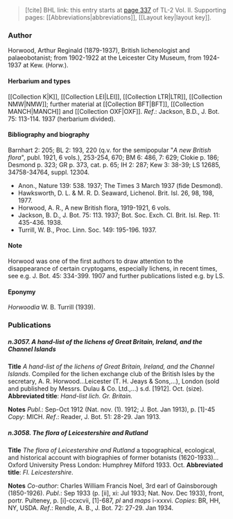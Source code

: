 > [!cite] BHL link: this entry starts at [page 337](https://www.biodiversitylibrary.org/item/103253#page/363/mode/1up) of TL-2 Vol. II.
> Supporting pages: [[Abbreviations|abbreviations]], [[Layout key|layout key]].

### Author

Horwood, Arthur Reginald (1879-1937), British lichenologist and palaeobotanist; from 1902-1922 at the Leicester City Museum, from 1924-1937 at Kew. (*Horw.*).

#### Herbarium and types

[[Collection K|K]], [[Collection LEI|LEI]], [[Collection LTR|LTR]], [[Collection NMW|NMW]]; further material at [[Collection BFT|BFT]], [[Collection MANCH|MANCH]] and [[Collection OXF|OXF]].
*Ref*.: Jackson, B.D., J. Bot. 75: 113-114. 1937 (herbarium divided).

#### Bibliography and biography

Barnhart 2: 205; BL 2: 193, 220 (q.v. for the semipopular "*A new British flora*", publ. 1921, 6 vols.), 253-254, 670; BM 6: 486, 7: 629; Clokie p. 186; Desmond p. 323; GR p. 373, cat. p. 65; IH 2: 287; Kew 3: 38-39; LS 12685, 34758-34764, suppl. 12304.
- Anon., Nature 139: 538. 1937; The Times 3 March 1937 (fide Desmond).
- Hawksworth, D. L. & M. R. D. Seaward, Lichenol. Brit. Isl. 26, 98, 198, 1977.
- Horwood, A. R., A new British flora, 1919-1921, 6 vols.
- Jackson, B. D., J. Bot. 75: 113. 1937; Bot. Soc. Exch. Cl. Brit. Isl. Rep. 11: 435-436. 1938.
- Turrill, W. B., Proc. Linn. Soc. 149: 195-196. 1937.

#### Note

Horwood was one of the first authors to draw attention to the disappearance of certain cryptogams, especially lichens, in recent times, see e.g. J. Bot. 45: 334-399. 1907 and further publications listed e.g. by LS.

#### Eponymy

*Horwoodia* W. B. Turrill (1939).

### Publications

##### n.3057. A hand-list of the lichens of Great Britain, Ireland, and the Channel Islands

**Title**
*A hand-list of the lichens of Great Britain, Ireland, and the Channel Islands*. Compiled for the lichen exchange club of the British Isles by the secretary, A. R. Horwood...Leicester (T. H. Jeays & Sons,...), London (sold and published by Messrs. Dulau & Co. Ltd.,...) s.d. \[1912\]. Oct. (size).
**Abbreviated title**: *Hand-list lich. Gr. Britain.*

**Notes**
*Publ*.: Sep-Oct 1912 (Nat. nov. (1). 1912; J. Bot. Jan 1913), p. \[1\]-45 *Copy*: MICH.
*Ref*.: Reader, J. Bot. 51: 28-29. Jan 1913.

##### n.3058. The flora of Leicestershire and Rutland

**Title**
*The flora of Leicestershire and Rutland* a topographical, ecological, and historical account with biographies of former botanists (1620-1933)... Oxford University Press London: Humphrey Milford 1933. Oct.
**Abbreviated title**: *Fl. Leicestershire*.

**Notes**
*Co-author*: Charles William Francis Noel, 3rd earl of Gainsborough (1850-1926).
*Publ*.: Sep 1933 (p. \[ii\], xi: Jul 1933; Nat. Nov. Dec 1933), front, portr. Pulteney, p. \[i\]-ccxcvii, \[1\]-687, *pl* and *maps* i-xxxvi. *Copies*: BR, HH, NY, USDA.
*Ref*.: Rendle, A. B., J. Bot. 72: 27-29. Jan 1934.

